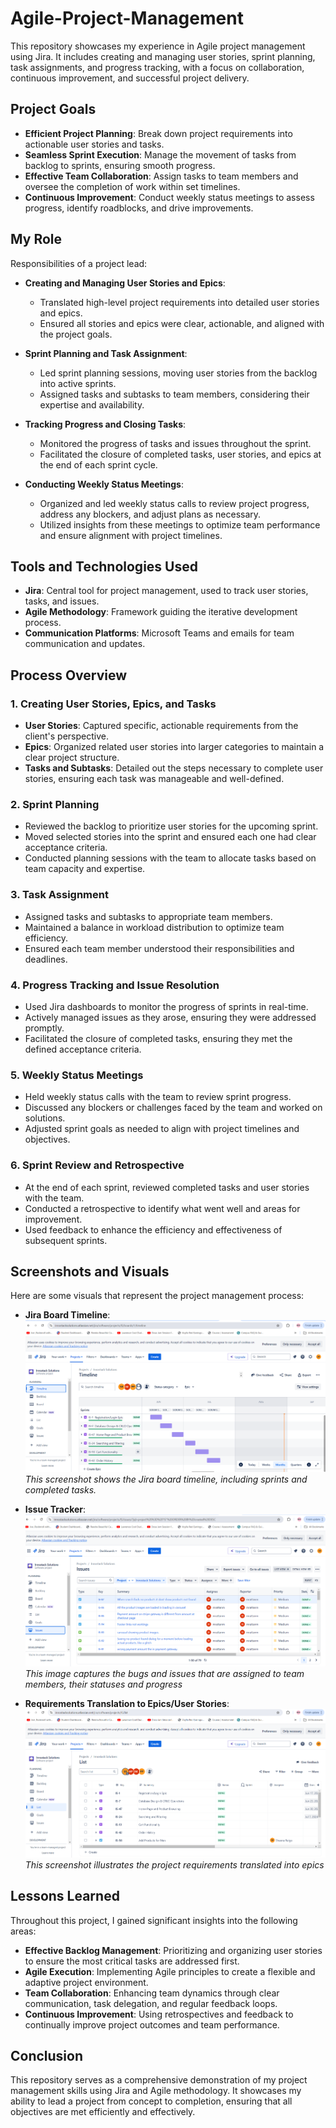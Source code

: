 # Agile-Project-Management
This repository showcases my experience in Agile project management using Jira. It includes creating and managing user stories, sprint planning, task assignments, and progress tracking, with a focus on collaboration, continuous improvement, and successful project delivery.

## Project Goals

- **Efficient Project Planning**: Break down project requirements into actionable user stories and tasks.
- **Seamless Sprint Execution**: Manage the movement of tasks from backlog to sprints, ensuring smooth progress.
- **Effective Team Collaboration**: Assign tasks to team members and oversee the completion of work within set timelines.
- **Continuous Improvement**: Conduct weekly status meetings to assess progress, identify roadblocks, and drive improvements.

## My Role

Responsibilities of a project lead:

- **Creating and Managing User Stories and Epics**: 
  - Translated high-level project requirements into detailed user stories and epics.
  - Ensured all stories and epics were clear, actionable, and aligned with the project goals.

- **Sprint Planning and Task Assignment**: 
  - Led sprint planning sessions, moving user stories from the backlog into active sprints.
  - Assigned tasks and subtasks to team members, considering their expertise and availability.

- **Tracking Progress and Closing Tasks**: 
  - Monitored the progress of tasks and issues throughout the sprint.
  - Facilitated the closure of completed tasks, user stories, and epics at the end of each sprint cycle.

- **Conducting Weekly Status Meetings**: 
  - Organized and led weekly status calls to review project progress, address any blockers, and adjust plans as necessary.
  - Utilized insights from these meetings to optimize team performance and ensure alignment with project timelines.

## Tools and Technologies Used

- **Jira**: Central tool for project management, used to track user stories, tasks, and issues.
- **Agile Methodology**: Framework guiding the iterative development process.
- **Communication Platforms**: Microsoft Teams and emails for team communication and updates.

## Process Overview

### 1. **Creating User Stories, Epics, and Tasks**
   - **User Stories**: Captured specific, actionable requirements from the client's perspective.
   - **Epics**: Organized related user stories into larger categories to maintain a clear project structure.
   - **Tasks and Subtasks**: Detailed out the steps necessary to complete user stories, ensuring each task was manageable and well-defined.

### 2. **Sprint Planning**
   - Reviewed the backlog to prioritize user stories for the upcoming sprint.
   - Moved selected stories into the sprint and ensured each one had clear acceptance criteria.
   - Conducted planning sessions with the team to allocate tasks based on team capacity and expertise.

### 3. **Task Assignment**
   - Assigned tasks and subtasks to appropriate team members.
   - Maintained a balance in workload distribution to optimize team efficiency.
   - Ensured each team member understood their responsibilities and deadlines.

### 4. **Progress Tracking and Issue Resolution**
   - Used Jira dashboards to monitor the progress of sprints in real-time.
   - Actively managed issues as they arose, ensuring they were addressed promptly.
   - Facilitated the closure of completed tasks, ensuring they met the defined acceptance criteria.

### 5. **Weekly Status Meetings**
   - Held weekly status calls with the team to review sprint progress.
   - Discussed any blockers or challenges faced by the team and worked on solutions.
   - Adjusted sprint goals as needed to align with project timelines and objectives.

### 6. **Sprint Review and Retrospective**
   - At the end of each sprint, reviewed completed tasks and user stories with the team.
   - Conducted a retrospective to identify what went well and areas for improvement.
   - Used feedback to enhance the efficiency and effectiveness of subsequent sprints.

## Screenshots and Visuals

Here are some visuals that represent the project management process:

- **Jira Board Timeline**: ![Jira Board Timeline](screenshots/JiraBoard_Timeline.png)
  *This screenshot shows the Jira board timeline, including sprints and completed tasks.*

- **Issue Tracker**: ![Issue Tracker](screenshots/JiraBoard_IssueTracker.png)
  *This image captures the bugs and issues that are assigned to team members, their statuses and progress*

- **Requirements Translation to Epics/User Stories**: ![Task Progress](screenshots/ProjectRequirementsBreakdown.png)
  *This screenshot illustrates the project requirements translated into epics*

## Lessons Learned

Throughout this project, I gained significant insights into the following areas:

- **Effective Backlog Management**: Prioritizing and organizing user stories to ensure the most critical tasks are addressed first.
- **Agile Execution**: Implementing Agile principles to create a flexible and adaptive project environment.
- **Team Collaboration**: Enhancing team dynamics through clear communication, task delegation, and regular feedback loops.
- **Continuous Improvement**: Using retrospectives and feedback to continually improve project outcomes and team performance.

## Conclusion

This repository serves as a comprehensive demonstration of my project management skills using Jira and Agile methodology. It showcases my ability to lead a project from concept to completion, ensuring that all objectives are met efficiently and effectively.



